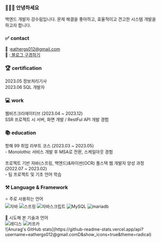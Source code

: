 <!-- header here -->
<h3>🙋🏻‍♀️ 안녕하세요</h3>
<p>백엔드 개발자 강수림입니다. 문제 해결을 좋아하고, 효율적이고 견고한 시스템 개발을 하고자 합니다. <br>


<div>
    <h3>✅ contact</h3>
    📨 :<a href="mailto:eathergs012@gmail.com">eathergs012@gmail.com</a><br>
    📝 :<a href="https://devdevleyy.tistory.com" target="_blank"> 블로그 구경하기 </a>
    <br>
</div>

<div>
    <h3>🏆 certification</h3>
    2023.05 정보처리기사<br>
    2023.06 SQL 개발자
</div>

<div>
    <h3>💻 work</h3>
    웹비즈크리에이티브 (2023.04 ~ 2023.12)<br>
    SSR 프로젝트 시 서버, 화면 개발 / RestFul API 개발 경험
</div>

<div>
    <h3>📚 education</h3>
    항해 99 취업 리부트 코스 (2023.03 ~ 2023.05)<br>
    - Monolothic 서비스 개발 후 MSA로 전환, 스케일아웃 경험<br><br>
    프로젝트 기반 자바(스프링, 백엔드)&파이썬(OCR) 풀스택 웹 개발자 양성 과정 (2022.07 ~ 2023.02)<br>
    - 팀 프로젝트 및 기초 언어 학습
</div>
    

<div>
    <h3>⚒️ Language & Framework</h3>
    ⭐️ 주로 사용하는 언어<br>
    <img src="https://img.shields.io/badge/JAVA-007396?style=for-the-badge&logo=java&logoColor=white"
    alt="자바">
    <img src="https://img.shields.io/badge/Spring-6DB33F?style=for-the-badge&logo=spring&logoColor=white"
    alt="스프링">
    <img src="https://img.shields.io/badge/JavaScript-F7DF1E?style=for-the-badge&logo=JavaScript&logoColor=white"
    alt="자바스크립트">
    <img src="https://img.shields.io/badge/MySQL-4479A1?style=for-the-badge&logo=MySQL&logoColor=white"
    alt="MySQL">
    <img src="https://img.shields.io/badge/MariaDB-003545?style=for-the-badge&logo=mariadb&logoColor=white"
    alt="mariadb">
    <br><br>
🥬 시도해 본 기술과 언어<br>
<img src="https://img.shields.io/badge/redis-%23DD0031.svg?&style=for-the-badge&logo=redis&logoColor=white"
    alt="레디스">
<img src="https://img.shields.io/badge/Apache%20Kafka-000?style=for-the-badge&logo=apachekafka"
    alt="카프카">
</div>

<div>
    ![Anurag's GitHub stats](https://github-readme-stats.vercel.app/api?username=eathergs012@gmail.comD&show_icons=true&theme=radical)
</div>
